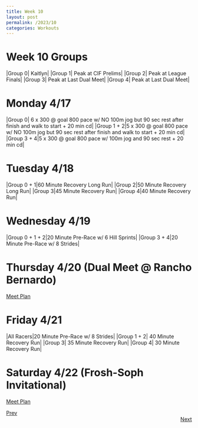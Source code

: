 ```yaml
---
title: Week 10
layout: post
permalink: /2023/10
categories: Workouts
---
```



# Week 10 Groups

|Group 0| Kaitlyn|
|Group 1| Peak at CIF Prelims|
|Group 2| Peak at League Finals|
|Group 3| Peak at Last Dual Meet|
|Group 4| Peak at Last Dual Meet|

# Monday 4/17

|Group 0| 6 x 300 @ goal 800 pace w/ NO 100m jog but 90 sec rest after finish and walk to start + 20 min cd|
|Group 1 + 2|5 x 300 @ goal 800 pace w/ NO 100m jog but 90 sec rest after finish and walk to start + 20 min cd|
|Group 3 + 4|5 x 300 @ goal 800 pace w/ 100m jog and 90 sec rest + 20 min cd|

# Tuesday 4/18

|Group 0 + 1|60 Minute Recovery Long Run|
|Group 2|50 Minute Recovery Long Run| 
|Group 3|45 Minute Recovery Run|
|Group 4|40 Minute Recovery Run|

# Wednesday 4/19 

|Group 0 + 1 + 2|20 Minute Pre-Race w/ 6 Hill Sprints|
|Group 3 + 4|20 Minute Pre-Race w/ 8 Strides|

# Thursday 4/20 (Dual Meet @ Rancho Bernardo)

[Meet Plan]({{site.baseurl}}/2023/RB)

# Friday 4/21

|All Racers|20 Minute Pre-Race w/ 8 Strides|
|Group 1 + 2| 40 Minute Recovery Run|
|Group 3| 35 Minute Recovery Run|
|Group 4| 30 Minute Recovery Run|

# Saturday 4/22 (Frosh-Soph Invitational)

[Meet Plan]({{site.baseurl}}/2023/FS)

<div style="text-align: left"> <a href="{{site.baseurl}}/2023/9">Prev</a></div> 
<div style="text-align: right"> <a href="{{site.baseurl}}/2023/11">Next</a></div>